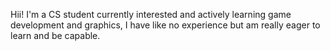 Hii! I'm a CS student currently interested and actively learning game development and graphics,
I have like no experience but am really eager to learn and be capable.
<!---
Elemento-2/Elemento-2 is a ✨ special ✨ repository because its `README.md` (this file) appears on your GitHub profile.
You can click the Preview link to take a look at your changes.
--->

